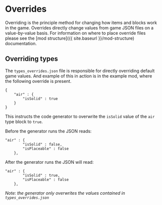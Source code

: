 # Overrides

Overriding is the principle method for changing how items and blocks work in the game. Overrides directly change values from game JSON files on a value-by-value basis. For information on where to place override files please see the [mod structure]({{ site.baseurl }}/mod-structure) documentation.

## Overriding types 

The `types_overrides.json` file is responsible for directly overriding default game values. And example of this in action is in the example mod, where the following override is present.

```
{
	"air" : {
		"isSolid" : true
	}
}
``` 

This instructs the code generator to overwrite the `isSolid` value of the `air` type block to `true`.

Before the generator runs the JSON reads:

```
"air" : {
		"isSolid" : false,
		"isPlaceable" : false
	},
```

After the generator runs the JSON will read:

```
"air" : {
		"isSolid" : true,
		"isPlaceable" : false
	},
```

_Note: the generator _only_ overwrites the values contained in `types_overrides.json`_